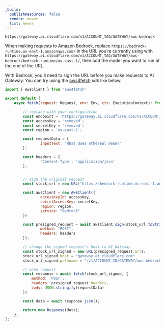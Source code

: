 ```yaml
---
_build:
  publishResources: false
  render: never
  list: never
---
```


`https://gateway.ai.cloudflare.com/v1/ACCOUNT_TAG/GATEWAY/aws-bedrock`

When making requests to Amazon Bedrock, replace `https://bedrock-runtime.us-east-1.amazonaws.com/` in the URL you’re currently using with `https://gateway.ai.cloudflare.com/v1/ACCOUNT_TAG/GATEWAY/aws-bedrock/bedrock-runtime/us-east-1/`, then add the model you want to run at the end of the URL.

With Bedrock, you'll need to sign the URL before you make requests to AI Gateway. You can try using the [aws4fetch](https://github.com/mhart/aws4fetch) sdk like below.

```javascript
import { AwsClient } from 'aws4fetch'

export default {
    async fetch(request: Request, env: Env, ctx: ExecutionContext): Promise<Response> {

        // replace with your configuration
        const endpoint = 'https://gateway.ai.cloudflare.com/v1/ACCOUNT_ID/GATEWAY/aws-bedrock/bedrock-runtime/REGION/model/amazon.titan-embed-text-v1/invoke';
        const accessKey = 'removed';
        const secretKey = 'removed';
        const region = 'us-east-1';

        const requestData = {
                inputText: "What does ethereal mean?"
        };

        const headers = {
                'Content-Type': 'application/json'
        };


        // sign the original request
        const stock_url = new URL("https://bedrock-runtime.us-east-1.amazonaws.com/model/amazon.titan-embed-text-v1/invoke")

        const awsClient = new AwsClient({
                accessKeyId: accessKey,
                secretAccessKey: secretKey,
                region: region,
                service: "bedrock"
        })

        const presigned_request = await awsClient.sign(stock_url.toString(), {
                method: "POST",
                headers: headers
        });

        // change the signed request's host to AI Gateway 
        const stock_url_signed = new URL(presigned_request.url);
        stock_url_signed.host = "gateway.ai.cloudflare.com"
        stock_url_signed.pathname = "/v1/ACCOUNT_ID/GATEWAY/aws-bedrock/bedrock-runtime/REGION/model/amazon.titan-embed-text-v1/invoke"

        // make request
        const response = await fetch(stock_url_signed, {
            method: 'POST',
            headers: presigned_request.headers,
            body: JSON.stringify(requestData)
        })

        const data = await response.json();

        return new Response(data);
    },
};
```